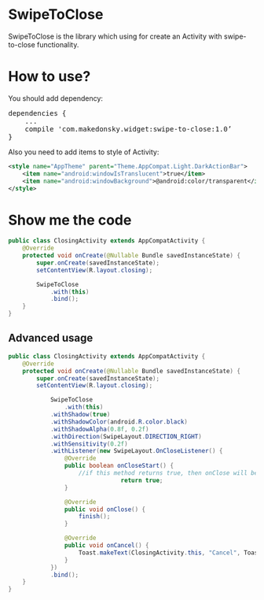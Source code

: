# SwipeToClose
SwipeToClose is the library which using for create an Activity with swipe-to-close functionality.

# How to use?
You should add dependency:
<pre>
dependencies {
	...
	compile 'com.makedonsky.widget:swipe-to-close:1.0’
}
</pre>

Also you need to add items to style of Activity:

```xml
<style name="AppTheme" parent="Theme.AppCompat.Light.DarkActionBar">
	<item name="android:windowIsTranslucent">true</item>
	<item name="android:windowBackground">@android:color/transparent</item>
</style>
```

# Show me the code

```java
public class ClosingActivity extends AppCompatActivity {
	@Override
	protected void onCreate(@Nullable Bundle savedInstanceState) {
		super.onCreate(savedInstanceState);
		setContentView(R.layout.closing);

		SwipeToClose
			.with(this)
			.bind();
    }
}
```

## Advanced usage

```java
public class ClosingActivity extends AppCompatActivity {
	@Override
	protected void onCreate(@Nullable Bundle savedInstanceState) {
		super.onCreate(savedInstanceState);
		setContentView(R.layout.closing);

        	SwipeToClose
        		.with(this)
			.withShadow(true)
			.withShadowColor(android.R.color.black)
			.withShadowAlpha(0.8f, 0.2f)
			.withDirection(SwipeLayout.DIRECTION_RIGHT)
			.withSensitivity(0.2f)
			.withListener(new SwipeLayout.OnCloseListener() {
				@Override
				public boolean onCloseStart() {
					//if this method returns true, then onClose will be called
                        		return true;
				}

				@Override
				public void onClose() {
					finish();
				}

				@Override
				public void onCancel() {
					Toast.makeText(ClosingActivity.this, "Cancel", Toast.LENGTH_LONG).show();
				}
			})
			.bind();
	}
}
```
